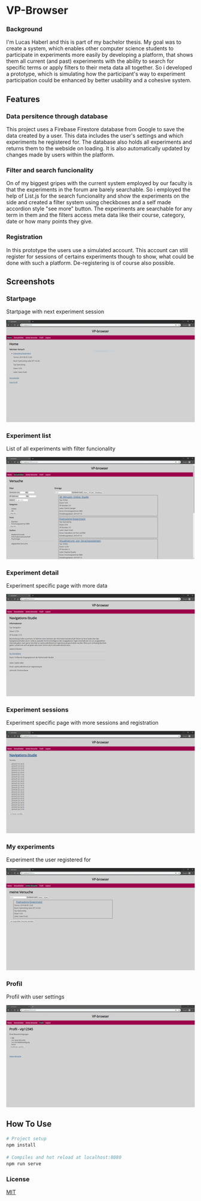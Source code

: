 # VP-Browser

### Background

I'm Lucas Haberl and this is part of my bachelor thesis. My goal was to create a system, which enables other computer science students to participate in experiments more easily by developing a platform, that shows them all current (and past) experiments with the ability to search for specific terms or apply filters to their meta data all together. So i developed a prototype, which is simulating how the participant's way to experiment participation could be enhanced by better usability and a cohesive system.

## Features

### Data persitence through database

This project uses a Firebase Firestore database from Google to save the data created by a user. This data includes the user's settings and which experiments he registered for. The database also holds all experiments and returns them to the webside on loading. It is also automatically updated by changes made by users within the platform.

### Filter and search funcionality

On of my biggest gripes with the current system employed by our faculty is that the experiments in the forum are barely searchable. So i employed the help of List.js for the search funcionality and show the experiments on the side and created a filter system using checkboxes and a self made accordion style "see more" button. The experiments are searchable for any term in them and the filters access meta data like their course, category, date or how many points they give.

### Registration

In this prototype the users use a simulated account. This account can still register for sessions of certains experiments though to show, what could be done with such a platform. De-registering is of course also possible.

## Screenshots

### Startpage
Startpage with next experiment session

![start](https://github.com/UniRegensburg/VP-Browser/blob/master/src/assets/vp_home.PNG?raw=true)

### Experiment list
List of all experiments with filter funcionality

![experiment list](https://github.com/UniRegensburg/VP-Browser/blob/master/src/assets/vp_vl.PNG?raw=true)

### Experiment detail
Experiment specific page with more data

![experiment detail](https://github.com/UniRegensburg/VP-Browser/blob/master/src/assets/vp_vd.PNG?raw=true)

### Experiment sessions
Experiment specific page with more sessions and registration

![experiment sessions](https://github.com/UniRegensburg/VP-Browser/blob/master/src/assets/vp_sessions.PNG?raw=true)

### My experiments
Experiment the user registered for

![experiment sessions](https://github.com/UniRegensburg/VP-Browser/blob/master/src/assets/vp_mv.PNG?raw=true)

### Profil
Profil with user settings

![experiment sessions](https://github.com/UniRegensburg/VP-Browser/blob/master/src/assets/vp_profil.PNG?raw=true)


## How To Use

``` bash
# Project setup
npm install

# Compiles and hot reload at localhost:8080
npm run serve
```

### License
[MIT](https://opensource.org/licenses/MIT)